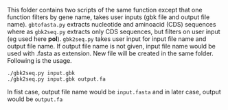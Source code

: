This folder contains two scripts of the same function except that one function filters by gene name, takes user inputs (gbk file and output file name). `gbtofasta.py` extracts nucleotide and aminoacid (CDS) sequences where as `gbk2seq.py` extracts only CDS sequences, but filters on user input (eg used here **pol**). `gbk2seq.py` takes user input for input file name and output file name. If output file name is not given, input file name would be used with .fasta as extension. New file will be created in the same folder. Following is the usage.

```code
./gbk2seq.py input.gbk
./gbk2seq.py input.gbk output.fa
```
In fist case, output file name would be `input.fasta` and in later case, output would be `output.fa`
